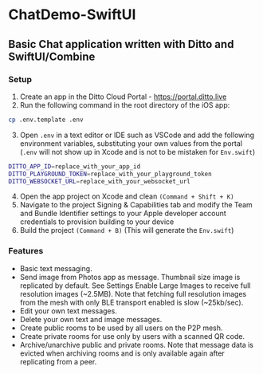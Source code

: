 # ChatDemo-SwiftUI  

## Basic Chat application written with Ditto and SwiftUI/Combine  

### Setup


1. Create an app in the Ditto Cloud Portal - https://portal.ditto.live
2. Run the following command in the root directory of the iOS app:
```bash
cp .env.template .env
```
3. Open `.env` in a text editor or IDE such as VSCode and add the following environment variables, substituting your own values from the portal (`.env` will not show up in Xcode and is not to be mistaken for `Env.swift`)
```bash
DITTO_APP_ID=replace_with_your_app_id
DITTO_PLAYGROUND_TOKEN=replace_with_your_playground_token
DITTO_WEBSOCKET_URL=replace_with_your_websocket_url
```
4. Open the app project on Xcode and clean `(Command + Shift + K)`
5. Navigate to the project Signing & Capabilities tab and modify the Team and Bundle Identifier 
settings to your Apple developer account credentials to provision building to your device
6. Build the project `(Command + B)` (This will generate the `Env.swift`)

### Features

- Basic text messaging.    
- Send image from Photos app as message. Thumbnail size image is replicated by default. See Settings 
Enable Large Images to receive full resolution images (~2.5MB). Note that fetching full resolution 
images from the mesh with only BLE transport enabled is slow (~25kb/sec).   
- Edit your own text messages.  
- Delete your own text and image messages.  
- Create public rooms to be used by all users on the P2P mesh.  
- Create private rooms for use only by users with a scanned QR code.  
- Archive/unarchive public and private rooms. Note that message data is evicted when archiving rooms 
and is only available again after replicating from a peer.   
 

